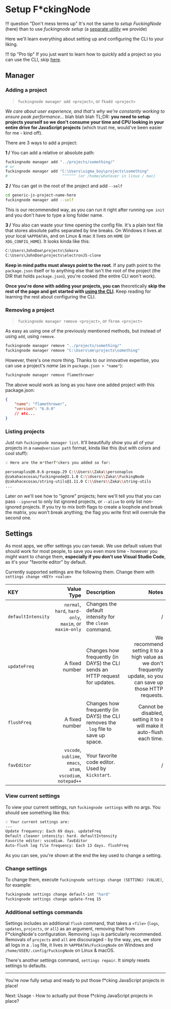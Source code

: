 # Setup F*ckingNode

!!! question "Don't mess terms up"
    It's not the same to _setup FuckingNode_ (here) than to use _fuckingnode setup_ (a [separate utility](setup.md) we provide)

Here we'll learn everything about setting up and configuring the CLI to your liking.

!!! tip "Pro tip"
    If you just want to learn how to quickly add a project so you can use the CLI, skip [here](#adding-a-project).

## Manager

### Adding a project

> `fuckingnode manager add <project>`, or `fkadd <project>`

_We care about user experience, and that's why we're constantly working to ensure peak performance..._ blah blah blah TL;DR: **you need to setup projects yourself so we don't consume your time and CPU looking in your entire drive for JavaScript projects** (which trust me, would've been easier for me - kind off).

There are 3 ways to add a project:

**1 /** You can add a relative or absolute path:

```bash
fuckingnode manager add "../projects/something/"
# or
fuckingnode manager add "C:\Users\sigma_boy\projects\something"
#                        ^^^^^^ (or /home/whatever in linux / mac)
```

**2 /** You can get in the root of the project and add `--self`

```bash
cd generic-js-project-name-here
fuckingnode manager add --self
```

This is our recommended way, as you can run it right after running `npm init` and you don't have to type a long folder name.

**3 /** You also can waste your time opening the config file. It's a plain text file that stores absolute paths separated by line breaks. On Windows it lives at your local `%APPDATA%`, and on Linux & mac it lives on `HOME` (or `XDG_CONFIG_HOME`). It looks kinda like this:

```txt title="fuckingnode-motherfuckers.txt" linenums="1"
C:\Users\JohnDoe\projects\Sokora
C:\Users\JohnDoe\projects\electronJS-clone
```

**Keep in mind paths must always point to the root**. If any path point to the `package.json` itself or to anything else that isn't the root of the project (the DIR that holds `package.json`), you're cooked (the entire CLI won't work).

**Once you're done with adding your projects, you can** theoretically **skip the rest of the page and get started with [using the CLI](usage.md)**. Keep reading for learning the rest about configuring the CLI.

### Removing a project

> `fuckingnode manager remove <project>`, or `fkrem <project>`

As easy as using one of the previously mentioned methods, but instead of using `add`, using `remove`.

```bash
fuckingnode manager remove "../projects/something/"
fuckingnode manager remove "C:\Users\me\projects\something"
```

However, there's one more thing. Thanks to our innovative expertise, you can use a project's _name_ (as in `package.json > "name"`):

```bash
fuckingnode manager remove flamethrower
```

The above would work as long as you have one added project with this package.json:

```json title="package.json" linenums="1"
{
    "name": "flamethrower",
    "version": "6.9.0"
    // etc...
}
```

### Listing projects

Just run `fuckingnode manager list`. It'll beautifully show you all of your projects in a `name@version path` format, kinda like this (but with colors and cool stuff):

```bash
💡 Here are the m*therf*ckers you added so far:

personaplus@0.0.6-preapp.29 C:\\Users\\Zaka\\personaplus
@zakahacecosas/fuckingnode@3.1.0 C:\\Users\\Zaka\\FuckingNode
@zakahacecosas/string-utils@1.11.0 C:\\Users\\Zaka\\string-utils
...
```

Later on we'll see how to "ignore" projects; here we'll tell you that you can pass `--ignored` to only list ignored projects, or `--alive` to only list non-ignored projects. If you try to mix both flags to create a loophole and break the matrix, you won't break anything; the flag you write first will overrule the second one.

## Settings

As most apps, we offer settings you can tweak. We use default values that should work for most people, to save you even more time - however you _might_ want to change them, **especially if you don't use Visual Studio Code**, as it's your "favorite editor" by default.

Currently supported settings are the following them. Change them with `settings change <KEY> <value>`

| KEY | Value Type | Description | Notes |
| :--- | ---: | :--- | ---: |
| `defaultIntensity` | `normal`, `hard`, `hard-only`, `maxim`, or `maxim-only` | Changes the default intensity for the `clean` command. | / |
| `updateFreq` | A fixed number | Changes how frequently (in DAYS) the CLI sends an HTTP request for updates. | We recommend setting it to a high value as we don't frequently update, so you can save up those HTTP requests. |
| `flushFreq` | A fixed number | Changes how frequently (in DAYS) the CLI removes the `.log` file to save up space. | Cannot be disabled, setting it to `0` will make it auto-flush each time. |
| `favEditor`  | `vscode`, `sublime`, `emacs`, `atom`, `vscodium`, `notepad++` | Your favorite code editor. Used by `kickstart`. | / |

### View current settings

To view your current settings, run `fuckingnode settings` with no args. You should see something like this:

```bash
💡 Your current settings are:
---
Update frequency: Each 69 days. updateFreq
Default cleaner intensity: hard. defaultIntensity
Favorite editor: vscodium. favEditor
Auto-flush log file frequency: Each 13 days. flushFreq
```

As you can see, you're shown at the end the key used to change a setting.

### Change settings

To change them, execute `fuckingnode settings change (SETTING) (VALUE)`, for example:

```bash
fuckingnode settings change default-int "hard"
fuckingnode settings change update-freq 15
```

### Additional settings commands

Settings includes an additional `flush` command, that takes a `<file>` (`logs`, `updates`, `projects`, or `all`) as an argument, removing that from F\*ckingNode's configuration. Removing `logs` is particularly recommended. Removals of `projects` and `all` are discouraged - by the way, yes, we store all logs in a `.log` file, it lives in `%APPDATA%/FuckingNode` on Windows and `/home/USER/.config/FuckingNode` on Linux & macOS.

There's another settings command, `settings repair`. It simply resets settings to defaults.

---

You're now fully setup and ready to put those f*cking JavaScript projects in place!

Next: Usage - How to actually put those f*cking JavaScript projects in place?
